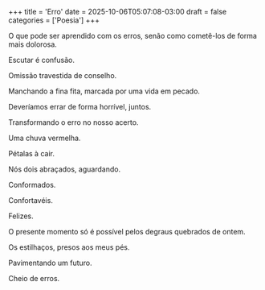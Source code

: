 +++
title = 'Erro'
date = 2025-10-06T05:07:08-03:00
draft = false
categories = ['Poesia']
+++

O que pode ser aprendido com os erros, senão como cometê-los de forma mais dolorosa.

Escutar é confusão.

Omissão travestida de conselho.

Manchando a fina fita, marcada por uma vida em pecado.

Deveríamos errar de forma horrível, juntos.

Transformando o erro no nosso acerto.

Uma chuva vermelha.

Pétalas à cair.

Nós dois abraçados, aguardando.

Conformados.

Confortavéis.

Felizes.

O presente momento só é possível pelos degraus quebrados de ontem.

Os estilhaços, presos aos meus pés.

Pavimentando um futuro.

Cheio de erros.